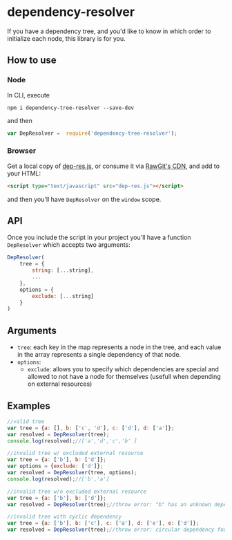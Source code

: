# dependency-resolver
If you have a dependency tree, and you'd like to know in which order to initialize each node, this library is for you.

## How to use

### Node
In CLI, execute 
```
npm i dependency-tree-resolver --save-dev
```
and then 
```javascript
var DepResolver =  require('dependency-tree-resolver');
```

### Browser
Get a local copy of [dep-res.js](src/dep-res.js), or consume it via [RawGit's CDN](https://cdn.rawgit.com/shaylh/dependency-resolver/master/src/dep-res.js),
and add to your HTML:
```html
<script type="text/javascript" src="dep-res.js"></script>
```
and then you'll have ```DepResolver``` on the  ```window``` scope.

## API
Once you include the script in your project you'll have a function ```DepResolver``` which accepts two arguments:
```javascript
DepResolver(
    tree = {
        string: [...string],
        ...
    }, 
    options = {
        exclude: [...string]
    }
)
```
## Arguments
*  ```tree```: each key in the map represents a node in the tree, and each value in the array represents a single dependency of that node.
* ```options```:
    * ```exclude```: allows you to specify which dependencies are special and allowed to not have a node for themselves (usefull when depending on external resources)

## Examples
```javascript
//valid tree
var tree = {a: [], b: ['c', 'd'], c: ['d'], d: ['a']};
var resolved = DepResolver(tree);
console.log(resolved);//['a','d','c','b' ]

//invalid tree w/ excluded external resource
var tree = {a: ['b'], b: ['d']};
var options = {exclude: ['d']};
var resolved = DepResolver(tree, options);
console.log(resolved);//['b','a']

//invalid tree w/o excluded external resource
var tree = {a: ['b'], b: ['d']};
var resolved = DepResolver(tree);//throw error: "b" has an unknown dependency "d"

//invalid tree with cyclic dependency
var tree = {a: ['b'], b: ['c'], c: ['a'], d: ['e'], e: ['d']};
var resolved = DepResolver(tree);//throw error: circular dependency found: a > b > c > a
```
